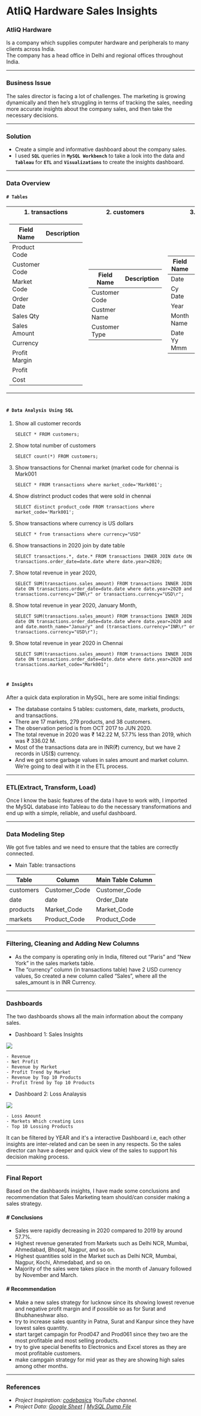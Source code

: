 # AtliQ Hardware Sales Insights

### AtliQ Hardware
Is a company which supplies computer hardware and peripherals to many clients across India.\
The company has a head office in Delhi and regional offices throughout India.

---

### Business Issue
The sales director is facing a lot of challenges. The marketing is growing dynamically and then he’s struggling in terms of tracking the sales, needing more accurate insights about the company sales, and then take the necessary decisions.

---

### Solution
- Create a simple and informative dashboard about the company sales.
- I used **`SQL`** queries in **`MySQL Workbench`** to take a look into the data and **`Tableau`** for **`ETL`** and **`Visualizations`** to create the insights dashboard.

---

### Data Overview

#### `# Tables`
    
<table>
<tr><th>1. transactions</th><th>2. customers</th><th>3. date</th><th> 4. products </th><th> 5. markets </th></tr>
<tr><td>

|Field Name|Description|
|----|---|
|Product Code||
|Customer Code||
|Market Code||
|Order Date||
|Sales Qty||
|Sales Amount||
|Currency||
|Profit Margin||
|Profit||
|Cost||

</td><td>

|Field Name|Description|
|---|---|
|Customer Code||
|Custmer Name||
|Customer Type||

</td><td>

|Field Name|Description|
|---|---|
|Date||
|Cy Date||
|Year||
|Month Name||
|Date Yy Mmm||
	
</td><td>
	
|Field Name|Description|
|---|---|
|Product Code||
|Product Type||

</td><td>

|Field Name|Description|
|---|---|
|Markets Code||
|Markets Name||
|Zone||


</td></tr> </table>

#  
#### `# Data Analysis Using SQL`

1. Show all customer records

    `SELECT * FROM customers;`

1. Show total number of customers

    `SELECT count(*) FROM customers;`

1. Show transactions for Chennai market (market code for chennai is Mark001

    `SELECT * FROM transactions where market_code='Mark001';`

1. Show distrinct product codes that were sold in chennai

    `SELECT distinct product_code FROM transactions where market_code='Mark001';`

1. Show transactions where currency is US dollars

    `SELECT * from transactions where currency="USD"`

1. Show transactions in 2020 join by date table

    `SELECT transactions.*, date.* FROM transactions INNER JOIN date ON transactions.order_date=date.date where date.year=2020;`

1. Show total revenue in year 2020,

    `SELECT SUM(transactions.sales_amount) FROM transactions INNER JOIN date ON transactions.order_date=date.date where date.year=2020 and transactions.currency="INR\r" or transactions.currency="USD\r";`
	
1. Show total revenue in year 2020, January Month,

    `SELECT SUM(transactions.sales_amount) FROM transactions INNER JOIN date ON transactions.order_date=date.date where date.year=2020 and and date.month_name="January" and (transactions.currency="INR\r" or transactions.currency="USD\r");`

1. Show total revenue in year 2020 in Chennai

    `SELECT SUM(transactions.sales_amount) FROM transactions INNER JOIN date ON transactions.order_date=date.date where date.year=2020
and transactions.market_code="Mark001";`
# 
#### `# Insights`
After a quick data exploration in MySQL, here are some initial findings:
- The database contains 5 tables: customers, date, markets, products, and transactions.
- There are 17 markets, 279 products, and 38 customers.
- The observation period is from OCT 2017 to JUN 2020.
- The total revenue in 2020 was ₹ 142.22 M, 57.7% less than 2019, which was ₹ 336.02 M.
- Most of the transactions data are in INR(₹) currency, but we have 2 records in US($) currency. 
- And we got some garbage values in sales amount and market column. We’re going to deal with it in the ETL process.

---

### ETL(Extract, Transform, Load)
Once I know the basic features of the data I have to work with, I imported the MySQL database into Tableau to do the necessary transformations and end up with a simple, reliable, and useful dashboard.

---

### Data Modeling Step
We got five tables and we need to ensure that the tables are correctly connected.
- Main Table: transactions

|Table|Column|Main Table Column|
|---|---|---|
|customers|Customer_Code|Customer_Code|
|date|date|Order_Date|
|products|Market_Code|Market_Code|
|markets|Product_Code|Product_Code|

---

### Filtering, Cleaning and Adding New Columns
- As the company is operating only in India, filtered out “Paris” and “New York” in the sales markets table.
- The “currency” column (in transactions table) have 2 USD currency values, So created a new column called “Sales”, where all the sales_amount is in INR Currency.

---

### Dashboards
The two dashboards shows all the main information about the company sales.
- Dashboard 1: Sales Insights
<div class='tableauPlaceholder' id='viz1658228506034' style='position: relative'><noscript><a href='#'><img alt=' ' src='https:&#47;&#47;public.tableau.com&#47;static&#47;images&#47;At&#47;AtliqHardware&#47;AtliqHardware&#47;1_rss.png' style='border: none' /></a></noscript><object class='tableauViz'  style='display:none;'><param name='host_url' value='https%3A%2F%2Fpublic.tableau.com%2F' /> <param name='embed_code_version' value='3' /> <param name='site_root' value='' /><param name='name' value='AtliqHardware&#47;AtliqHardware' /><param name='tabs' value='yes' /><param name='toolbar' value='yes' /><param name='static_image' value='https:&#47;&#47;public.tableau.com&#47;static&#47;images&#47;At&#47;AtliqHardware&#47;AtliqHardware&#47;1.png' /> <param name='animate_transition' value='yes' /><param name='display_static_image' value='yes' /><param name='display_spinner' value='yes' /><param name='display_overlay' value='yes' /><param name='display_count' value='yes' /><param name='language' value='en-GB' /></object></div>

    - Revenue
    - Net Profit
    - Revenue by Market
    - Profit Trend by Market
    - Revenue by Top 10 Products
    - Profit Trend by Top 10 Products

- Dashboard 2: Loss Analaysis
<div class='tableauPlaceholder' id='viz1658228711044' style='position: relative'><noscript><a href='#'><img alt=' ' src='https:&#47;&#47;public.tableau.com&#47;static&#47;images&#47;At&#47;AtliqHardware&#47;LossAnalysis&#47;1_rss.png' style='border: none' /></a></noscript><object class='tableauViz'  style='display:none;'><param name='host_url' value='https%3A%2F%2Fpublic.tableau.com%2F' /> <param name='embed_code_version' value='3' /> <param name='site_root' value='' /><param name='name' value='AtliqHardware&#47;LossAnalysis' /><param name='tabs' value='yes' /><param name='toolbar' value='yes' /><param name='static_image' value='https:&#47;&#47;public.tableau.com&#47;static&#47;images&#47;At&#47;AtliqHardware&#47;LossAnalysis&#47;1.png' /> <param name='animate_transition' value='yes' /><param name='display_static_image' value='yes' /><param name='display_spinner' value='yes' /><param name='display_overlay' value='yes' /><param name='display_count' value='yes' /><param name='language' value='en-GB' /></object></div>

    - Loss Amount
    - Markets Which creating Loss
    - Top 10 Lossing Products

It can be filtered by YEAR and it's a interactive Dashboard i.e, each other insights are inter-related and can be seen in any respects. So the sales director can have a deeper and quick view of the sales to support his decision making process.

---
### Final Report
Based on the dashbaords insights, I have made some conclusions and recommendation that Sales Marketing team should/can consider making a sales strategy.

#### # Conclusions
- Sales were rapidly decreasing in 2020 compared to 2019 by around 57.7%.
- Highest revenue generated from Markets such as Delhi NCR, Mumbai, Ahmedabad, Bhopal, Nagpur, and so on.
- Highest quantities sold in the Market such as Delhi NCR, Mumbai, Nagpur, Kochi, Ahmedabad, and so on.
- Majority of the sales were takes place in the month of January followed by November and March.

#### # Recommendation
- Make a new sales strategy for lucknow since its showing lowest revenue and negative profit margin and if possible so as for Surat and Bhubhaneshwar also.
- try to increase sales quantity in Patna, Surat and Kanpur since they have lowest sales quantity.
- start target campagin for Prod047 and Prod061 since they two are the most profitable and most selling products.
- try to give special benefits to Electronics and Excel stores as they are most profitable customers.
- make campgain strategy for mid year as they are showing high sales among other months.

---

### References
- *Project Inspiration: [codebasics](https://youtube.com/playlist?list=PLeo1K3hjS3usDI9XeUgjNZs6VnE0meBrL) YouTube channel.*
- *Project Data: [Google Sheet](https://docs.google.com/spreadsheets/d/1cidC_V9YrS789-ZYTdAM1OgIXZVa_XfkRVy5Cyp3Qk8/edit?usp=sharing) | [MySQL Dump File](https://github.com/Laxman-Lakhan/AtliQ-Hardware-Sales-Insights/blob/a7e93603f70e2352ef3595c3717e4e7f3b352697/Data/database_dump.sql)*
